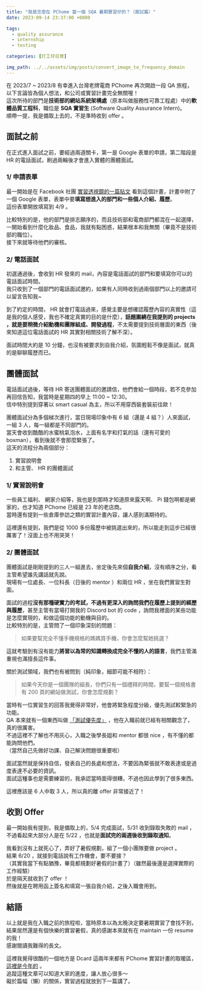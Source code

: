 ```yaml
---
title: "我是怎麼在 PChome 當一個 SQA 暑期實習仔的？（面試篇）"
date: 2023-09-14 23:37:00 +0800

tags: 
  - quality assurance
  - internship
  - testing

categories: [打工仔日常]

img_path: ../../assets/img/posts/convert_image_to_frequency_domain
---
```


在 2023/7 ~ 2023/8 有幸進入台灣老牌電商 PChome 再次開啟一段 QA 旅程，以下言論皆為個人想法，和公司或實習計畫完全無關喔！  
這次所待的部門是**技術部的網站系統架構處**（原本叫做服務性可靠工程處）中的**軟體品質工程科**，職位是 **SQA 實習生** (Software Quality Assurance Intern)。  
順帶一提，我是備取上去的，不是準時收到 offer 。

## 面試之前

在正式進入面試之前，要經過兩道關卡，第一是 Google 表單的申請，第二階段是 HR 的電話面試，刷過兩輪後才會進入實體的團體面試。

### 1/ 申請表單

最一開始是在 Facebook 社團 [實習透視鏡的一篇貼文](https://www.facebook.com/groups/internlens/posts/1683716148752238/) 看到這個計畫，計畫中附了一個 Google 表單，表單中要**填寫想進入的部門和一些個人介紹、履歷**。  
這份表單開放填寫到 4/9 。

比較特別的是，他的部門是排志願序的，而且技術部和電商部門都混在一起選擇，一開始看到什麼化妝品、食品，我就有點困惑，結果根本和我無關（畢竟不是技術部的職位）。  
接下來就等待他們的審核。

### 2/ 電話面試

初選通過後，會收到 HR 發來的 mail，內容是電話面試的部門和要填寫你可以的電話面試時間。  
我只收到了一個部門的電話面試邀約，如果有人同時收到過兩個部門以上的邀請可以留言告知我~  

到了約定的時間， HR 就會打電話過來，感覺主要是想確認履歷內容的真實性（這是我的個人感受，我也不確定真實的目的是什麼），**話題圍繞在我提到的 projects ，就是要稍微介紹動機和團隊組成、開發過程**，不太需要提到技術層面的東西（後來知道這位電話面試的 HR 其實對相關技術了解不深）。  

面試時間大約是 10 分鐘，也沒有被要求到自我介紹，氛圍輕鬆不像是面試，就真的是聊聊履歷而已。

## 團體面試

電話面試過後，等待 HR 寄送團體面試的邀請信，他們會給一個時段，若不克參加再回信告知，我當時是星期四的早上 11:00 ~ 12:30。   
信中特別提到穿著以 smart casual 為主，所以不用穿西裝套裝前往歐！   

團體面試分為多個梯次進行，當日現場印象中有 6 組（還是 4 組？）人來面試，一組 3 人，每一組都是不同部門的。  
當天會收到酷酷的水蜜桃氣泡水，上面有名字和打氣的話（還有可愛的 boxman），看到後就不會那麼緊張了。  
這天的流程分為兩個部分：

1. 實習說明會
2. 和主管、 HR 的團體面試

### 1/ 實習說明會

一些員工福利、 網家介紹等，我也是到那時才知道原來露天啊、 Pi 錢包啊都是網家的，也才知道 PChome 已經是 23 年的老店商。  
當時還有提到一些倉庫參訪之類的實習計畫內容，讓人感到滿期待的。  

這裡還有提到，我們是從 1000 多份履歷中被挑選出來的，所以能走到這步已經很厲害了！沒面上也不用哭哭！

### 2/ 團體面試

團體面試是剛剛提到的三人一組進去，坐定後先來個**自我介紹**，沒有順序之分，看主管希望誰先講話就先說。  
現場有一位處長、一位科長（日後的 mentor ）和兩位 HR ，坐在我們實習生對面。  

面試的過程**沒有那種硬實力的考試，不過有更深入的詢問我們在履歷上提到的經歷與履歷**，甚至主管有當場打開我的 Discord bot 的 code ，詢問我裡面的某些功能是怎麼實現的，和做這個功能的動機與目的。  
比較特別的是，主管問了一個印象深刻的問題：

> 如果要幫完全不懂手機規格的媽媽買手機，你會怎麼幫她挑選？

這就考驗到有沒有能力**將習以為常的知識轉換成完全不懂的人的語言**，我們主管滿重視也滿擅長這件事。  

關於測試領域，我們也有被問到（純印象，細節可能不相符）：

> 如果今天你是一個團隊的組長，你們只有一個禮拜的時間，要幫一個規格書有 200 頁的網站做測試，你會怎麼規劃？

當時有一位實習生的回答我覺得非常好，他會將緊急程度分級，優先測試較緊急的功能。  
QA 本來就有一個東西叫做 [「測試優先度」](https://ithelp.ithome.com.tw/articles/10288601?sc=iThomeR) ，他在入職前就已經有相關觀念了，真的很厲害。  
不過這裡不了解也不用灰心，入職之後學長姐和 mentor 都很 nice ，有不懂的都能詢問他們。  
（當然自己先做好功課、自己解決問題很重要啦）  

面試當然就是保持自信，發表自己的長處和想法，不要因為緊張就不敢表達或是過度表達不必要的資訊。  
面試這種事也是需要練習的，我承認當時面得很糟，不過也因此學到了很多東西。

這裡應該是 6 人中取 3 人，所以真的離 offer 非常接近了！

## 收到 Offer

最一開始我有提到，我是備取上的，5/4 完成面試，5/31 收到錄取失敗的 mail ，不過看起來大部分人是在 5/22 ，也就是**面試完的兩週後收到錄取通知**。  

我看到沒有上就死心了，弄好了暑假規劃，組了一個小團隊要做 project 。  
結果 6/20 ，就接到電話說有工作機會，要不要接？  
（其實我當下有點猶豫，畢竟都規劃好暑假的計畫了）（雖然最後還是選擇實際的工作經驗）  
於是隔天就收到了 offer ！  
然後就是在聘用函上簽名和填寫一張自我介紹，之後入職會用到。

## 結語

以上就是我在入職之前的旅程啦，當時原本以為太晚決定要暑期實習了會找不到，結果居然還是有個快樂的實習暑假，真的感謝本來就有在 maintain 一份 resume 的我！  
感謝閱讀我難得的長文。

這裡我覺得很酷的一個地方是 Dcard 這兩年來都有 PChome 實習計畫的取暖區，[這裡是今年的](https://www.dcard.tw/f/job/p/241640656) 。  
追蹤這種文章可以知道大家的進度，讓人放心很多～  
礙於篇幅（懶）的關係，實習過程就放到下一篇講了。
